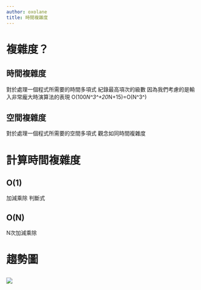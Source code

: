 ```yaml
---
author: oxolane
title: 時間複雜度
---
```


# 複雜度？

## 時間複雜度

對於處理一個程式所需要的時間多項式
紀錄最高項次的級數
因為我們考慮的是輸入非常龐大時演算法的表現
O(100*N^3^+20*N+15)=O(N^3^)

## 空間複雜度


對於處理一個程式所需要的空間多項式
觀念如同時間複雜度


# 計算時間複雜度

## O(1)

加減乘除 判斷式

## O(N)

N次加減乘除


# 趨勢圖

## 
![](https://i.imgur.com/hQI6utR.png)